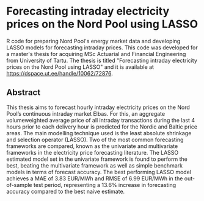 # Forecasting intraday electricity prices on the Nord Pool using LASSO
R code for preparing Nord Pool's energy market data and developing LASSO models for forecasting intraday prices. This code was developed for a master's thesis for acquiring MSc Actuarial and Financial Engineering from University of Tartu. The thesis is titled "Forecasting intraday electricity prices on the Nord Pool using LASSO" and it is available at https://dspace.ut.ee/handle/10062/72876.

## Abstract

This thesis aims to forecast hourly intraday electricity prices on the Nord Pool’s continuous intraday market Elbas. For this, an aggregate volumeweighted average price of all intraday transactions during the last 4 hours prior to each delivery hour is predicted for the Nordic and Baltic price areas. The main modelling technique used is the least absolute shrinkage and selection operator (LASSO). Two of the most common forecasting frameworks are compared, known as the univariate and multivariate frameworks in the electricity price forecasting literature. The LASSO estimated model set in the univariate framework is found to perform the best, beating the multivariate framework as well as simple benchmark models in terms of forecast accuracy. The best performing LASSO model achieves a MAE of 3.83 EUR/MWh and RMSE of 6.99 EUR/MWh in the out-of-sample test period, representing a 13.6% increase in forecasting accuracy compared to the best naive estimate.
